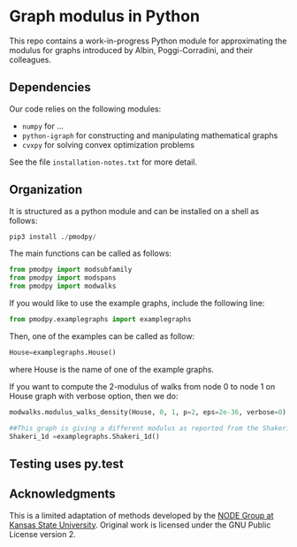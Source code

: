 # Graph modulus in Python

This repo contains a work-in-progress Python module for approximating the modulus for graphs introduced by Albin, Poggi-Corradini, and their colleagues.


## Dependencies

Our code relies on the following modules:

- `numpy` for ...
- `python-igraph` for constructing and manipulating mathematical graphs
- `cvxpy` for solving convex optimization problems

See the file `installation-notes.txt` for more detail.


## Organization

It is structured as a python module and can be installed on a shell as follows:
```python
pip3 install ./pmodpy/
```

The main functions can be called as follows:
```python
from pmodpy import modsubfamily
from pmodpy import modspans
from pmodpy import modwalks
```

If you would like to use the example graphs, include the following line:
```python
from pmodpy.examplegraphs import examplegraphs
```

Then, one of the examples can be called as follow:
```python
House=examplegraphs.House()
```
where House is the name of one of the example graphs.

If you want to compute the 2-modulus of walks from node 0 to node 1 on
House graph with verbose option, then we do:
```python
modwalks.modulus_walks_density(House, 0, 1, p=2, eps=2e-36, verbose=0)
```

``` python
##This graph is giving a different modulus as reported from the Shakeri paper.
Shakeri_1d =examplegraphs.Shakeri_1d()
```

## Testing uses py.test


## Acknowledgments

This is a limited adaptation of methods developed by the [NODE Group at Kansas State University](https://node.math.ksu.edu/). Original work is licensed under the GNU Public License version 2.

